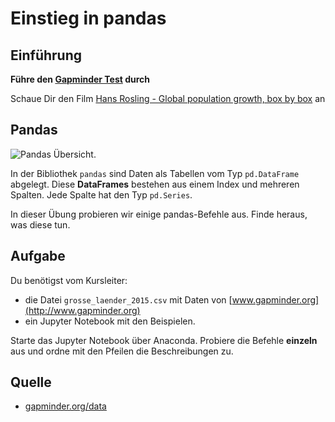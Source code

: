 
# Einstieg in pandas

## Einführung

**Führe den [Gapminder Test](http://forms.gapminder.org/s3/test-2018) durch**

Schaue Dir den Film [Hans Rosling - Global population growth, box by box](https://www.youtube.com/watch?v=fTznEIZRkLg) an


## Pandas

![Pandas Übersicht](../images/pandas_uebersicht.png).

In der Bibliothek `pandas` sind Daten als Tabellen vom Typ `pd.DataFrame` abgelegt. Diese **DataFrames** bestehen aus einem Index und mehreren Spalten. Jede Spalte hat den Typ `pd.Series`.

In dieser Übung probieren wir einige pandas-Befehle aus. Finde heraus, was diese tun.

## Aufgabe

Du benötigst vom Kursleiter:

* die Datei `grosse_laender_2015.csv` mit Daten von [www.gapminder.org](http://www.gapminder.org)
* ein Jupyter Notebook mit den Beispielen.

Starte das Jupyter Notebook über Anaconda. Probiere die Befehle **einzeln** aus und ordne mit den Pfeilen die Beschreibungen zu.


## Quelle

* [gapminder.org/data](http://www.gapminder.org/data)
